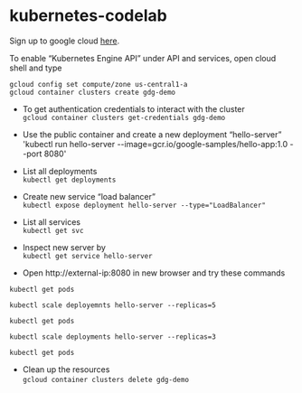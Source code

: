 # kubernetes-codelab

Sign up to google cloud 
<a href="https://cloud.google.com" target="_blank">here</a>.

To enable “Kubernetes Engine API” under API and services, open cloud shell and type<br>

`gcloud config set compute/zone us-central1-a`<br>
`gcloud container clusters create gdg-demo`

- To get authentication credentials to interact with the cluster<br>
`gcloud container clusters get-credentials gdg-demo`

- Use the public container and create a new deployment “hello-server” <br>
'kubectl run hello-server --image=gcr.io/google-samples/hello-app:1.0 --port 8080'

- List all deployments <br>
`kubectl get deployments`

- Create new service “load balancer” <br>
`kubectl expose deployment hello-server --type="LoadBalancer"`

- List all services <br>
`kubectl get svc`

- Inspect new server by<br>
`kubectl get service hello-server`

- Open http://external-ip:8080 in new browser and try these commands <br>

`kubectl get pods`

`kubectl scale deployemnts hello-server --replicas=5`

`kubectl get pods`

`kubectl scale deployments hello-server --replicas=3`

`kubectl get pods`

- Clean up the resources <br>
`gcloud container clusters delete gdg-demo`
